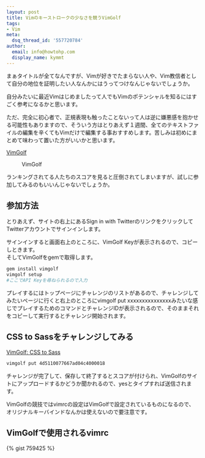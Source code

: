```yaml
---
layout: post
title: Vimのキーストロークの少なさを競うVimGolf
tags:
- Vim
meta:
  dsq_thread_id: '557720784'
author:
  email: info@howtohp.com 
  display_name: kymmt
---
```

まぁタイトルが全てなんですが、Vimが好きでたまらない人や、Vim教信者として自分の地位を証明したい人なんかにはうってつけなんじゃないでしょうか。

自分みたいに最近Vimはじめましたって人でもVimのポテンシャルを知るにはすごく参考になるかと思います。

ただ、完全に初心者で、正規表現も触ったことないって人は逆に嫌悪感を抱かせる可能性もありますので、そういう方はとりあえず１週間、全てのテキストファイルの編集を辛くてもVimだけで編集する事おすすめします。苦しみは初めにまとめて味わって置いた方がいいかと思います。

[VimGolf](http://vimgolf.com/)

<figure class="bordered">
<img src="/assets/img/posts/vimgolf/vimgolf-ss.png" alt="" title="vimgolf-ss" />
<figcaption>VimGolf</figcaption>
</figure>

ランキングされてる人たちのスコアを見ると圧倒されてしまいますが、試しに参加してみるのもいいんじゃないでしょうか。

## 参加方法

とりあえず、サイトの右上にあるSign in with TwitterのリンクをクリックしてTwitterアカウントでサインインします。

サインインすると画面右上のところに、VimGolf Keyが表示されるので、コピーしときます。  
そしてVimGolfをgemで取得します。

~~~ bash
gem install vimgolf
vimgolf setup
#ここでAPI Keyを尋ねられるので入力
~~~

プレイするにはトップページにチャレンジのリストがあるので、チャレンジしてみたいページに行くと右上のところにvimgolf put xxxxxxxxxxxxxxxみたいな感じでプレイするためのコマンドとチャレンジIDが表示されるので、そのままそれをコピーして実行するとチャレンジ開始されます。

## CSS to Sassをチャレンジしてみる

[VimGolf: CSS to Sass](http://vimgolf.com/challenges/4d5110077667ad04c4000018)

~~~ bash
vimgolf put 4d5110077667ad04c4000018
~~~

チャレンジが完了して、保存して終了するとスコアが付けられ、VimGolfのサイトにアップロードするかどうか聞かれるので、yesとタイプすれば送信されます。

VimGolfの競技ではvimrcの設定はVimGolfで設定されているものになるので、オリジナルキーバインドなんかは使えないので要注意です。

## VimGolfで使用されるvimrc

{% gist 759425 %}

